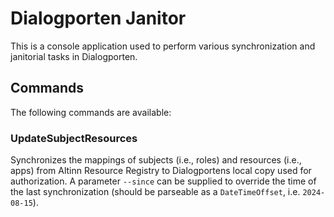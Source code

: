 # Dialogporten Janitor

This is a console application used to perform various synchronization and janitorial tasks in Dialogporten.


## Commands

The following commands are available:

### UpdateSubjectResources

Synchronizes the mappings of subjects (i.e., roles) and resources (i.e., apps) from Altinn Resource Registry to Dialogportens local copy used for authorization. A parameter `--since` can be supplied to override the time of the last synchronization (should be parseable as a `DateTimeOffset`, i.e. `2024-08-15`).
